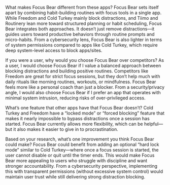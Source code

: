 
What makes Focus Bear different from these apps?
Focus Bear sets itself apart by combining habit-building routines with focus tools in a single app. While Freedom and Cold Turkey mainly block distractions, and Tiimo and Routinery lean more toward structured planning or habit scheduling, Focus Bear integrates both approaches. It doesn’t just remove distractions—it guides users toward productive behaviors through routine prompts and micro-habits. From a cybersecurity lens, Focus Bear is also lighter in terms of system permissions compared to apps like Cold Turkey, which require deep system-level access to block apps/sites.

If you were a user, why would you choose Focus Bear over competitors?
As a user, I would choose Focus Bear if I value a balanced approach between blocking distractions and building positive routines. Competitors like Freedom are great for strict focus sessions, but they don’t help much with daily rituals like morning routines, workouts, or mindfulness. Focus Bear feels more like a personal coach than just a blocker. From a security/privacy angle, I would also choose Focus Bear if I prefer an app that operates with minimal system intrusion, reducing risks of over-privileged access.

What’s one feature that other apps have that Focus Bear doesn’t?
Cold Turkey and Freedom have a “locked mode” or “forced blocking” feature that makes it nearly impossible to bypass distractions once a session has started. Focus Bear currently allows more flexibility, which can be helpful—but it also makes it easier to give in to procrastination.

Based on your research, what’s one improvement you think Focus Bear could make?
Focus Bear could benefit from adding an optional “hard lock mode” similar to Cold Turkey—where once a focus session is started, the user cannot disable or quit until the timer ends. This would make Focus Bear more appealing to users who struggle with discipline and want stronger accountability. From a cybersecurity perspective, implementing this with transparent permissions (without excessive system control) would maintain user trust while still delivering strong distraction blocking.


